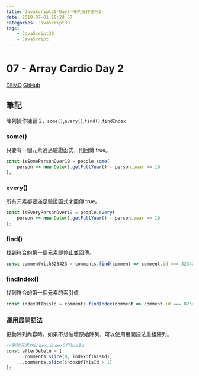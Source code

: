 ```yaml
---
title: JavaScript30-Day7-陣列操作使用2
date: 2018-07-01 18:24:57
categories: JavaScript30
tags:
    - JavaScript30
    - JavaScript
---
```


# 07 - Array Cardio Day 2

[DEMO](https://weiyuan1993.github.io/JavaScript30/07-Array-Cardio-Day2/)
[GitHub](https://github.com/weiyuan1993/JavaScript30/tree/master/07-Array-Cardio-Day2)

## 筆記

陣列操作練習 2，`some()`,`every()`,`find()`,`findIndex`

<!--More-->

### some()

只要有一個元素通過驗證函式，則回傳 true。

```javascript
const isSomePersonOver19 = people.some(
    person => new Date().getFullYear() - person.year >= 19
);
```

### every()

所有元素都要滿足驗證函式才回傳 true。

```javascript
const isEveryPersonOver19 = people.every(
    person => new Date().getFullYear() - person.year >= 19
);
```

### find()

找到符合的第一個元素即停止並回傳。

```javascript
const commentWith823423 = comments.find(comment => comment.id === 823423);
```

### findIndex()

找到符合的第一個元素的索引值

```javascript
const indexOfThisId = comments.findIndex(comment => comment.id === 823423);
```

### 運用展開語法

更動陣列內容時，如果不想破壞原始陣列，可以使用展開語法重組陣列。

```javascript
//刪除元素的index:indexOfThisId
const afterDelete = [
    ...comments.slice(0, indexOfThisId),
    ...comments.slice(indexOfThisId + 1)
];
```

